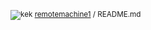 <sub>![kek](https://github.com/remotemachine1/remotemachine1/raw/master/octicon-smiley.png) [remotemachine1](http://www.google.fr/ "kekw") / README.md</sub>
